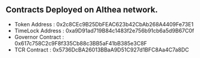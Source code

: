 ## Contracts Deployed on Althea network.

- Token Address : 0x2c8CEc9B25DbFEAC623b42CbAb268A4409Fe73E1
- TimeLock Address : 0xa9D91ad719B84c1483f2e756b91cb6a5d9B67C0f
- Governor Contract : 0x617c758C2c9F8f335Cb88c3BB5aF41bB385e3C8F
- TCR Contract : 0x5736DcBA26013BBaA9D51C927d1BFC8Aa4C7a8DC
